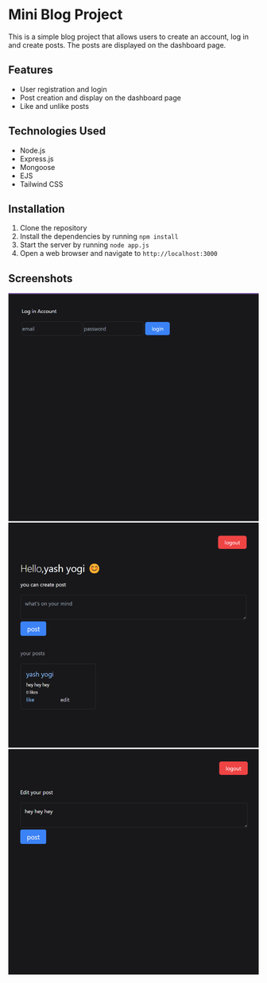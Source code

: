# Mini Blog Project

This is a simple blog project that allows users to create an account, log in and create posts. The posts are displayed on the dashboard page.

## Features

* User registration and login
* Post creation and display on the dashboard page
* Like and unlike posts

## Technologies Used

* Node.js
* Express.js
* Mongoose
* EJS
* Tailwind CSS

## Installation

1. Clone the repository
2. Install the dependencies by running `npm install`
3. Start the server by running `node app.js`
4. Open a web browser and navigate to `http://localhost:3000`

## Screenshots

![Login Page](screenshots/login.png)
![Dashboard Page](screenshots/dashboard.png)
![Edit Post Page](screenshots/edit.png)
